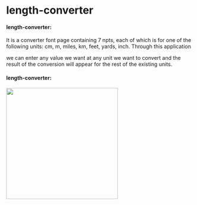 # length-converter

#### length-converter:
It is a converter font page containing 7 npts, each of which is for one of the following units: cm, m, miles, km, feet, yards, inch. Through this application

we can enter any value we want at any unit we want to convert and the result of the conversion will appear for the rest of the existing units.



#### length-converter:

<img src=" https://github.com/NaeemaBsharat/length-converter/assets/122006025/e835c0b2-517e-4ef8-a9ab-1f0c24051b54" width="300">
